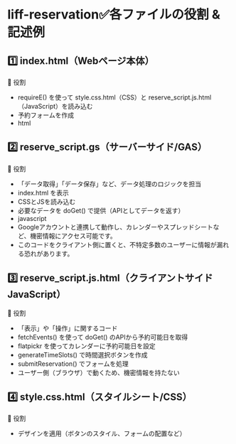 # liff-reservation✅各ファイルの役割 & 記述例
## 1️⃣ index.html（Webページ本体）  
📌 役割
- requireE() を使って style.css.html（CSS）と reserve_script.js.html（JavaScript）を読み込む
- 予約フォームを作成
- html


## 2️⃣ reserve_script.gs（サーバーサイド/GAS）  
📌 役割
- 「データ取得」「データ保存」など、データ処理のロジックを担当
- index.html を表示
- CSSとJSを読み込む
- 必要なデータを doGet() で提供（APIとしてデータを返す）
- javascript
- Googleアカウントと連携して動作し、カレンダーやスプレッドシートなど、機密情報にアクセス可能です。
- このコードをクライアント側に置くと、不特定多数のユーザーに情報が漏れる恐れがあります。

## 3️⃣ reserve_script.js.html（クライアントサイドJavaScript）  
📌 役割
- 「表示」や「操作」に関するコード
- fetchEvents() を使って doGet() のAPIから予約可能日を取得
- flatpickr を使ってカレンダーに予約可能日を設定
- generateTimeSlots() で時間選択ボタンを作成
- submitReservation() でフォームを処理
- ユーザー側（ブラウザ）で動くため、機密情報を持たない

## 4️⃣ style.css.html（スタイルシート/CSS）  
📌 役割
- デザインを適用（ボタンのスタイル、フォームの配置など）
